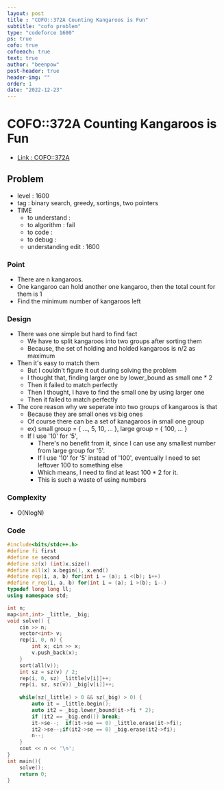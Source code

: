 ```yaml
---
layout: post
title : "COFO::372A Counting Kangaroos is Fun"
subtitle: "cofo problem"
type: "codeforce 1600"
ps: true
cofo: true
cofoeach: true
text: true
author: "beenpow"
post-header: true
header-img: ""
order: 1
date: "2022-12-23"
---
```

# COFO::372A Counting Kangaroos is Fun
- [Link : COFO::372A](https://codeforces.com/problemset/problem/372/A)


## Problem 

- level : 1600
- tag : binary search, greedy, sortings, two pointers
- TIME
  - to understand    : 
  - to algorithm     : fail
  - to code          : 
  - to debug         : 
  - understanding edit : 1600

### Point
- There are n kangaroos.
- One kangaroo can hold another one kangaroo, then the total count for them is 1
- Find the minimum number of kangaroos left

### Design
- There was one simple but hard to find fact
  - We have to split kangaroos into two groups after sorting them
  - Because, the set of holding and holded kangaroos is n/2 as maximum
- Then it's easy to match them
  - But I couldn't figure it out during solving the problem
  - I thought that, finding larger one by lower_bound as small one * 2
  - Then it failed to match perfectly
  - Then I thought, I have to find the small one by using larger one
  - Then it failed to match perfectly
- The core reason why we seperate into two groups of kangaroos is that 
  - Because they are small ones vs big ones
  - Of course there can be a set of kanagaroos in small one group
  - ex) small group = { ..., 5, 10, ... }, large group = { 100, ... }
  - If I use '10' for '5',
    - There's no benefit from it, since I can use any smallest number from large group for '5'.
    - If I use '10' for '5' instead of '100', eventually I need to set leftover 100 to something else
    - Which means, I need to find at least 100 * 2 for it.
    - This is such a waste of using numbers

### Complexity
- O(NlogN)

### Code

```cpp
#include<bits/stdc++.h>
#define fi first
#define se second
#define sz(x) (int)x.size()
#define all(x) x.begin(), x.end()
#define rep(i, a, b) for(int i = (a); i <(b); i++)
#define r_rep(i, a, b) for(int i = (a); i >(b); i--)
typedef long long ll;
using namespace std;

int n;
map<int,int> _little, _big;
void solve() {
    cin >> n;
    vector<int> v;
    rep(i, 0, n) {
        int x; cin >> x;
        v.push_back(x);
    }
    sort(all(v));
    int sz = sz(v) / 2;
    rep(i, 0, sz) _little[v[i]]++;
    rep(i, sz, sz(v)) _big[v[i]]++;
    
    while(sz(_little) > 0 && sz(_big) > 0) {
        auto it = _little.begin();
        auto it2 = _big.lower_bound(it->fi * 2);
        if (it2 == _big.end()) break;
        it->se--;  if(it->se == 0) _little.erase(it->fi);
        it2->se--;if(it2->se == 0) _big.erase(it2->fi);
        n--;
    }
    cout << n << '\n';
}
int main(){
    solve();
    return 0;
}
```
